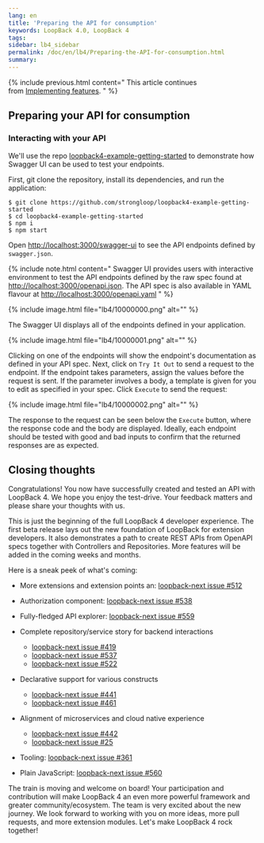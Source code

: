 ```yaml
---
lang: en
title: 'Preparing the API for consumption'
keywords: LoopBack 4.0, LoopBack 4
tags:
sidebar: lb4_sidebar
permalink: /doc/en/lb4/Preparing-the-API-for-consumption.html
summary:
---
```


{% include previous.html content=" This article continues
from [Implementing features](./Implementing-features.md). " %}

## Preparing your API for consumption

### Interacting with your API

We'll use the repo
[loopback4-example-getting-started](https://github.com/strongloop/loopback4-example-getting-started)
to demonstrate how Swagger UI can be used to test your endpoints.

First, git clone the repository, install its dependencies, and run the
application:

```
$ git clone https://github.com/strongloop/loopback4-example-getting-started
$ cd loopback4-example-getting-started
$ npm i
$ npm start
```

Open [http://localhost:3000/swagger-ui](http://localhost:3000/swagger-ui) to see
the API endpoints defined by `swagger.json`.

{% include note.html content=" Swagger UI provides users with interactive
environment to test the API endpoints defined by the raw spec found at
[http://localhost:3000/openapi.json](http://localhost:3000/openapi.json). The
API spec is also available in YAML flavour at
[http://localhost:3000/openapi.yaml](http://localhost:3000/openapi.yaml) " %}

{% include image.html file="lb4/10000000.png" alt="" %}

The Swagger UI displays all of the endpoints defined in your application.

{% include image.html file="lb4/10000001.png" alt="" %}

Clicking on one of the endpoints will show the endpoint's documentation as
defined in your API spec. Next, click on `Try It Out` to send a request to the
endpoint. If the endpoint takes parameters, assign the values before the request
is sent. If the parameter involves a body, a template is given for you to edit
as specified in your spec. Click `Execute` to send the request:

{% include image.html file="lb4/10000002.png" alt="" %}

The response to the request can be seen below the `Execute` button, where the
response code and the body are displayed. Ideally, each endpoint should be
tested with good and bad inputs to confirm that the returned responses are as
expected.

## Closing thoughts

Congratulations! You now have successfully created and tested an API with
LoopBack 4. We hope you enjoy the test-drive. Your feedback matters and please
share your thoughts with us.

This is just the beginning of the full LoopBack 4 developer experience. The
first beta release lays out the new foundation of LoopBack for extension
developers. It also demonstrates a path to create REST APIs from OpenAPI specs
together with Controllers and Repositories. More features will be added in the
coming weeks and months.

Here is a sneak peek of what's coming:

* More extensions and extension points an:
  [loopback-next issue #512](https://github.com/strongloop/loopback-next/issues/512)

* Authorization component:
  [loopback-next issue #538](https://github.com/strongloop/loopback-next/issues/538)

* Fully-fledged API explorer:
  [loopback-next issue #559](https://github.com/strongloop/loopback-next/issues/559)

* Complete repository/service story for backend interactions

  * [loopback-next issue #419](https://github.com/strongloop/loopback-next/issues/419)
  * [loopback-next issue #537](https://github.com/strongloop/loopback-next/issues/537)
  * [loopback-next issue #522](https://github.com/strongloop/loopback-next/issues/522)

* Declarative support for various constructs

  * [loopback-next issue #441](https://github.com/strongloop/loopback-next/issues/441)
  * [loopback-next issue #461](https://github.com/strongloop/loopback-next/issues/461)

* Alignment of microservices and cloud native experience

  * [loopback-next issue #442](https://github.com/strongloop/loopback-next/issues/442)
  * [loopback-next issue #25](https://github.com/strongloop/loopback-next/issues/25)

* Tooling:
  [loopback-next issue #361](https://github.com/strongloop/loopback-next/issues/361)

* Plain JavaScript:
  [loopback-next issue #560](https://github.com/strongloop/loopback-next/issues/560)

The train is moving and welcome on board! Your participation and contribution
will make LoopBack 4 an even more powerful framework and greater
community/ecosystem. The team is very excited about the new journey. We look
forward to working with you on more ideas, more pull requests, and more
extension modules. Let's make LoopBack 4 rock together!
